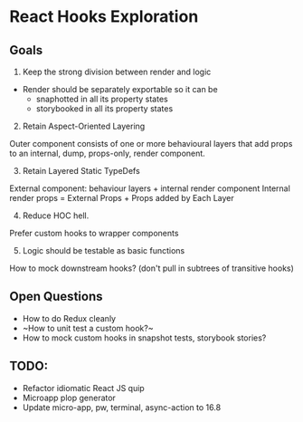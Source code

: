 # React Hooks Exploration

## Goals

1. Keep the strong division between render and logic

* Render should be separately exportable so it can be
  * snaphotted in all its property states
  * storybooked in all its property states
 
2. Retain Aspect-Oriented Layering

Outer component consists of one or more behavioural layers that add props to an
internal, dump, props-only, render component.

3. Retain Layered Static TypeDefs

External component: behaviour layers + internal render component
Internal render props = External Props + Props added by Each Layer

4. Reduce HOC hell.

Prefer custom hooks to wrapper components

5. Logic should be testable as basic functions

How to mock downstream hooks? (don't pull in subtrees of transitive hooks)

## Open Questions

* How to do Redux cleanly
* ~How to unit test a custom hook?~
* How to mock custom hooks in snapshot tests, storybook stories?

## TODO:
* Refactor idiomatic React JS quip
* Microapp plop generator
* Update micro-app, pw, terminal, async-action to 16.8
